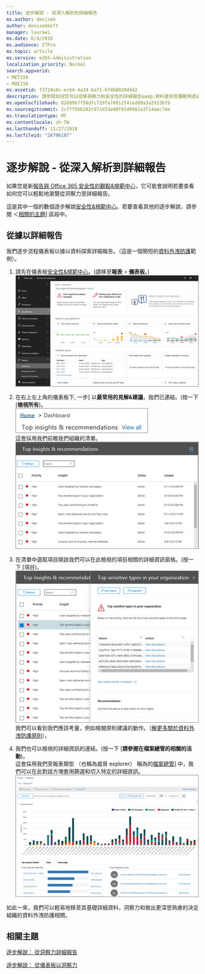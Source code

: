 ```yaml
---
title: 逐步解說 - 從深入解析到詳細報告
ms.author: deniseb
author: denisebmsft
manager: laurawi
ms.date: 6/4/2018
ms.audience: ITPro
ms.topic: article
ms.service: o365-administration
localization_priority: Normal
search.appverid:
- MET150
- MOE150
ms.assetid: f3724c6c-ec64-4a24-ba71-bfd68020d4d2
description: 請參閱如何您可以從移洞察力到安全性的詳細報告&amp;資料遺失防護範例透過規範中心。
ms.openlocfilehash: 82689b7f58dfc729fa78912f41ed89a3a2933bfb
ms.sourcegitcommit: 2cf7f5bb282c971d33e00f65d9982a3f14aec74e
ms.translationtype: MT
ms.contentlocale: zh-TW
ms.lasthandoff: 11/27/2018
ms.locfileid: "26706107"
---
```

# <a name="walkthrough---from-an-insight-to-a-detailed-report"></a>逐步解說 - 從深入解析到詳細報告

如果您是新[報告與 Office 365 安全性的觀點&amp;規範中心](reports-and-insights-in-security-and-compliance.md)，它可能會說明若要查看如何您可以輕鬆地瀏覽從洞察力至詳細報告。 
  
這是其中一個的數個逐步解說[安全性&amp;規範中心](https://security.microsoft.com)。若要查看其他的逐步解說，請參閱 ＜[相關的主題](#related-topics)] 區段中。 
  
## <a name="from-an-insight-to-a-detailed-report"></a>從據以詳細報告

我們逐步流程儀表板以據以資料探索詳細報告。（這是一個簡短的[資料外洩防護](data-loss-prevention-policies.md)範例）。 
  
1. 請先在儀表板[安全性&amp;規範中心](https://security.microsoft.com)。(請移至**報表** \> **儀表板**。)<br/>![安全性&amp;規範中心選擇報告\>儀表板](media/2a668c3d-3fa3-4e37-8149-46989b33ae8c.png)
  
2. 在右上左上角的儀表板下, 一步] 以**最常用的見解&amp;建議**，我們已連結。(按一下 [**檢視所有**)。<br/>![安全性&amp;規範中心選擇報告\>儀表板查看上方的觀點](media/9bb64e11-494f-40a4-ab3d-8d3c7789f300.png)<br/>這會採用我們前瞻我們組織的清單。<br/>![安全性&amp;規範中心您可以在清單檢視所有的觀點](media/1289af77-bf5a-444a-97a1-03d8a83f75a9.png)
  
3. 在清單中選取項目開啟我們可以在此檢視的項目相關的詳細資訊窗格。(按一下 [項目)。<br/>![所選的獨到詳細資料](media/dcbb389f-23b0-4031-b789-4a49068af85a.png)<br/>我們可以看到我們應該考量，例如檢閱原則建議的動作。（[解更多關於資料外洩防護原則](data-loss-prevention-policies.md)）。
    
4. 我們也可以檢視的詳細資訊的連結。(按一下 [**請參閱在檔案總管的相關的活動**)。<br/>這會採用我們至報表類型 （也稱為威脅 explorer） 稱為的[檔案總管](use-explorer-in-security-and-compliance.md)] 中，我們可以在此對話方塊套用篩選和切入特定的詳細資訊。<br/>![更詳細地選取據相關檔案總管檢視](media/3ad15b15-7158-44b7-beda-013351bd868e.png)
  
如此一來，我們可以輕易地移至其基礎詳細資料，洞察力和做出更深思熟慮的決定組織的資料外洩防護相關。
  
## <a name="related-topics"></a>相關主題

[逐步解說： 從洞察力詳細報告](from-a-detailed-report-to-an-insight.md)
  
[逐步解說： 從儀表板以洞察力](from-a-dashboard-to-an-insight.md)
  

